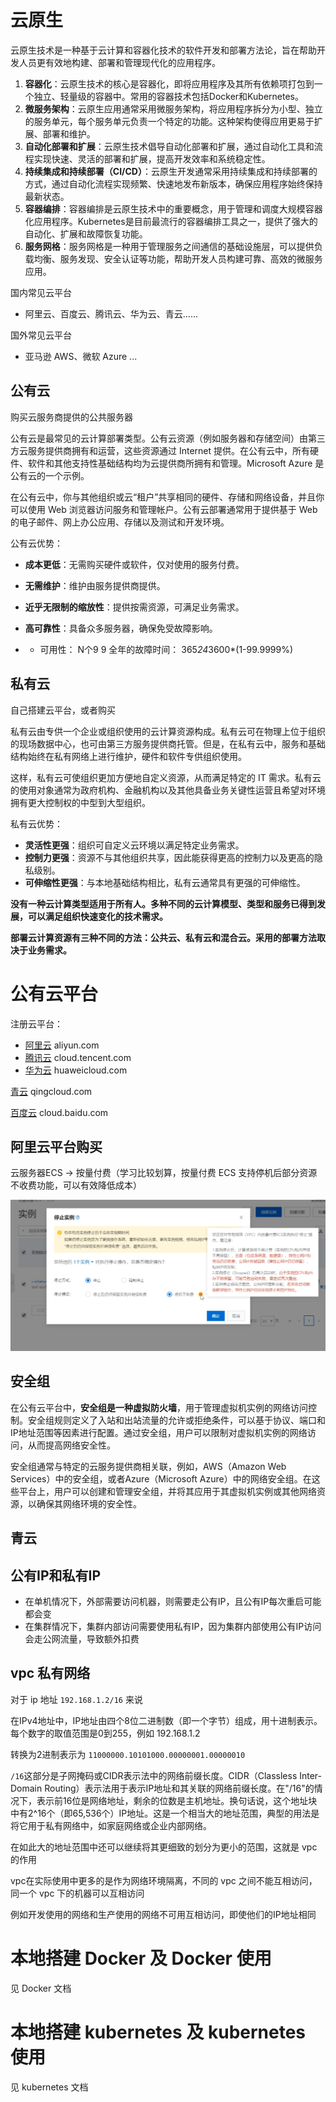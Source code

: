 # 云原生

云原生技术是一种基于云计算和容器化技术的软件开发和部署方法论，旨在帮助开发人员更有效地构建、部署和管理现代化的应用程序。

1. **容器化**：云原生技术的核心是容器化，即将应用程序及其所有依赖项打包到一个独立、轻量级的容器中。常用的容器技术包括Docker和Kubernetes。
2. **微服务架构**：云原生应用通常采用微服务架构，将应用程序拆分为小型、独立的服务单元，每个服务单元负责一个特定的功能。这种架构使得应用更易于扩展、部署和维护。
3. **自动化部署和扩展**：云原生技术倡导自动化部署和扩展，通过自动化工具和流程实现快速、灵活的部署和扩展，提高开发效率和系统稳定性。
4. **持续集成和持续部署（CI/CD）**：云原生开发通常采用持续集成和持续部署的方式，通过自动化流程实现频繁、快速地发布新版本，确保应用程序始终保持最新状态。
5. **容器编排**：容器编排是云原生技术中的重要概念，用于管理和调度大规模容器化应用程序。Kubernetes是目前最流行的容器编排工具之一，提供了强大的自动化、扩展和故障恢复功能。
6. **服务网格**：服务网格是一种用于管理服务之间通信的基础设施层，可以提供负载均衡、服务发现、安全认证等功能，帮助开发人员构建可靠、高效的微服务应用。

国内常见云平台

- 阿里云、百度云、腾讯云、华为云、青云......

国外常见云平台

- 亚马逊 AWS、微软 Azure ...

## 公有云

购买云服务商提供的公共服务器

公有云是最常见的云计算部署类型。公有云资源（例如服务器和存储空间）由第三方云服务提供商拥有和运营，这些资源通过 Internet 提供。在公有云中，所有硬件、软件和其他支持性基础结构均为云提供商所拥有和管理。Microsoft Azure 是公有云的一个示例。

在公有云中，你与其他组织或云“租户”共享相同的硬件、存储和网络设备，并且你可以使用 Web 浏览器访问服务和管理帐户。公有云部署通常用于提供基于 Web 的电子邮件、网上办公应用、存储以及测试和开发环境。

公有云优势：

- **成本更低**：无需购买硬件或软件，仅对使用的服务付费。
- **无需维护**：维护由服务提供商提供。
- **近乎无限制的缩放性**：提供按需资源，可满足业务需求。
- **高可靠性**：具备众多服务器，确保免受故障影响。

- - 可用性： N个9   9   全年的故障时间： 365*24*3600*(1-99.9999%)

## 私有云

自己搭建云平台，或者购买

私有云由专供一个企业或组织使用的云计算资源构成。私有云可在物理上位于组织的现场数据中心，也可由第三方服务提供商托管。但是，在私有云中，服务和基础结构始终在私有网络上进行维护，硬件和软件专供组织使用。

这样，私有云可使组织更加方便地自定义资源，从而满足特定的 IT 需求。私有云的使用对象通常为政府机构、金融机构以及其他具备业务关键性运营且希望对环境拥有更大控制权的中型到大型组织。

私有云优势：

- **灵活性更强**：组织可自定义云环境以满足特定业务需求。
- **控制力更强**：资源不与其他组织共享，因此能获得更高的控制力以及更高的隐私级别。
- **可伸缩性更强**：与本地基础结构相比，私有云通常具有更强的可伸缩性。

**没有一种云计算类型适用于所有人。多种不同的云计算模型、类型和服务已得到发展，可以满足组织快速变化的技术需求。**

**部署云计算资源有三种不同的方法：公共云、私有云和混合云。采用的部署方法取决于业务需求。**

# 公有云平台

注册云平台：

- [阿里云](https://www.aliyun.com/daily-act/ecs/activity_selection?userCode=50sid5bu)   aliyun.com 
- [腾讯云](https://curl.qcloud.com/iyFTRSJb)   cloud.tencent.com
- [华为云](https://activity.huaweicloud.com/discount_area_v5/index.html?fromacct=d1a6f32e-d6d0-4702-9213-eafe022a0708&utm_source=bGVpZmVuZ3lhbmc==&utm_medium=cps&utm_campaign=201905)   huaweicloud.com

[青云](https://www.qingcloud.com/promotion2021)       qingcloud.com

[百度云](http://cloud.baidu.com)    cloud.baidu.com



## 阿里云平台购买

云服务器ECS -> 按量付费（学习比较划算，按量付费 ECS 支持停机后部分资源不收费功能，可以有效降低成本）

![image-20240512230218613](https://raw.githubusercontent.com/MrSunflowers/images/main/note/images/202405122302771.png)

## 安全组

在公有云平台中，**安全组是一种虚拟防火墙**，用于管理虚拟机实例的网络访问控制。安全组规则定义了入站和出站流量的允许或拒绝条件，可以基于协议、端口和IP地址范围等因素进行配置。通过安全组，用户可以限制对虚拟机实例的网络访问，从而提高网络安全性。

安全组通常与特定的云服务提供商相关联，例如，AWS（Amazon Web Services）中的安全组，或者Azure（Microsoft Azure）中的网络安全组。在这些平台上，用户可以创建和管理安全组，并将其应用于其虚拟机实例或其他网络资源，以确保其网络环境的安全性。

## 青云



## 公有IP和私有IP

- 在单机情况下，外部需要访问机器，则需要走公有IP，且公有IP每次重启可能都会变
- 在集群情况下，集群内部访问需要使用私有IP，因为集群内部使用公有IP访问会走公网流量，导致额外扣费

## vpc 私有网络

对于 ip 地址 `192.168.1.2/16` 来说

在IPv4地址中，IP地址由四个8位二进制数（即一个字节）组成，用十进制表示。每个数字的取值范围是0到255，例如 192.168.1.2

转换为2进制表示为 `11000000.10101000.00000001.00000010`

`/16`这部分是子网掩码或CIDR表示法中的网络前缀长度。CIDR（Classless Inter-Domain Routing）表示法用于表示IP地址和其关联的网络前缀长度。在"/16"的情况下，表示前16位是网络地址，剩余的位数是主机地址。换句话说，这个地址块中有2^16个（即65,536个）IP地址。这是一个相当大的地址范围，典型的用法是将它用于私有网络中，如家庭网络或企业内部网络。

在如此大的地址范围中还可以继续将其更细致的划分为更小的范围，这就是 vpc 的作用

vpc在实际使用中更多的是作为网络环境隔离，不同的 vpc 之间不能互相访问，同一个 vpc 下的机器可以互相访问

例如开发使用的网络和生产使用的网络不可用互相访问，即使他们的IP地址相同

# 本地搭建 Docker 及 Docker 使用

见 Docker 文档

# 本地搭建 kubernetes 及 kubernetes 使用

见 kubernetes 文档

# 